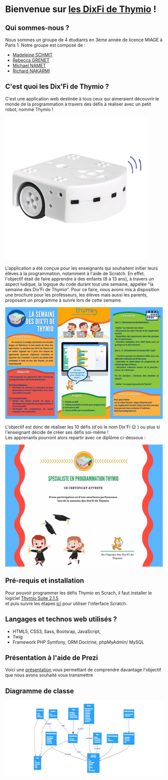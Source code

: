 # Bienvenue sur [les DixFi de Thymio](https://thymio.tech/) !

## Qui sommes-nous ? 

Nous sommes un groupe de 4 étudiants en 3ème année de licence MIAGE à Paris 1. 
Notre groupe est composé de :

+ [Madeleine SCHMIT](https://github.com/Madde24)
+ [Rebecca GRENET](https://github.com/Rbk98)
+ [Michael NAMET](https://github.com/Michael-Namet)
+ [Richard NAKARMI](https://github.com/Richard-Nkr)

## C'est quoi les Dix'Fi de Thymio ?

C'est une application web destinée à tous ceux qui aimeraient découvrir le monde de la programmation à travers des défis à réaliser avec un petit robot, nommé Thymio !

![Le Robot Thymio](thymio-colors.jpg)  

L'application a été conçue pour les enseignants qui souhaitent initier leurs élèves à la programmation, notamment à l'aide de Scratch. En effet, l'objectif était de faire apprendre à des enfants (8 à 13 ans), à travers un aspect ludique, la logique du code durant tout une semaine, appelée "la semaine des Dix’Fi de Thymio".  Pour ce faire, nous avons mis à disposition une brochure pour les professeurs, les élèves mais aussi les parents, proposant un programme à suivre lors de cette semaine. 

![La Semaine des Dix'Fi de  Thymio](La_semaine_des_dixfi_thymio.jpg)   

L'objectif est donc de réaliser les 10 défis (d'où le nom Dix'Fi :wink: ) ou plus si l'enseignant décide de créer ses défis soi-même !   
Les apprenants pourront alors repartir avec ce diplôme ci-dessous : 

![Certificat Thymio](certificatThymio.jpg)

## Pré-requis et installation   

Pour pouvoir programmer les défis Thymio en Scrach, il faut installer le logiciel [Thymio Suite 2.1.5](https://www.thymio.org/fr/programmer/)  
et puis suivre les étapes [ici](https://www.thymio.org/fr/programmer/scratch/) pour utiliser l'interface Scratch.

## Langages et technos web utilisés ?

+ HTML5, CSS3, Sass, Bootsrap, JavaScript, 
+ Twig
+ Framework PHP Symfony, ORM Doctrine, phpMyAdmin/ MySQL

## Présentation à l'aide de Prezi

Voici une [présentation](https://prezi.com/p/edit/grrifcavqgra/) vous permettant de comprendre davantage l'objectif que nous avons souhaité vous transmettre 

## Diagramme de classe

![diagram_class](diagram_class_DixFi.png)

